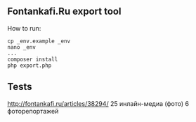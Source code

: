 Fontankafi.Ru export tool
-------------------------

How to run: 
```
cp _env.example _env
nano _env
...
composer install
php export.php
```

Tests
-----

http://fontankafi.ru/articles/38294/
25 инлайн-медиа (фото)
6 фоторепортажей

